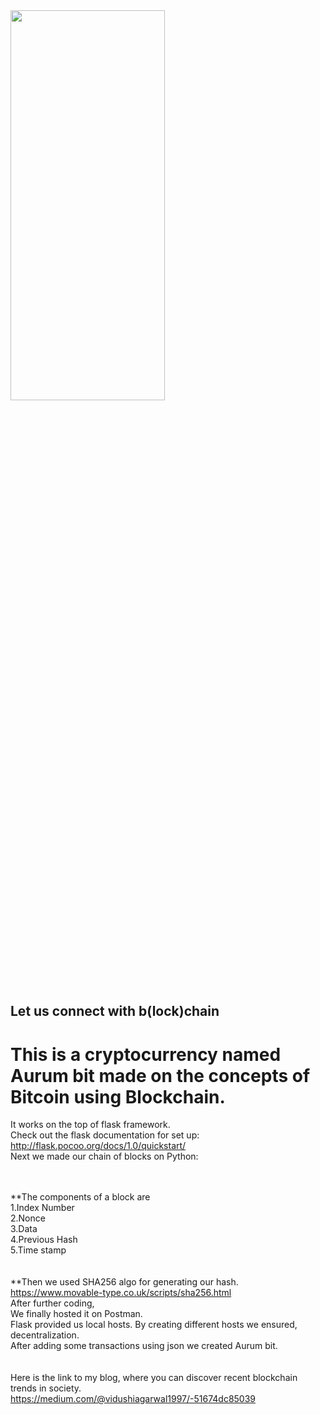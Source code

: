 <img src="https://user-images.githubusercontent.com/22110239/59674301-a779f400-91e0-11e9-9261-ca6414147e91.jpg" width=70% height=40%/>
          
## Let us connect with b(lock)chain
# This is a cryptocurrency named  Aurum bit made on the concepts of  Bitcoin using Blockchain.
It works on the top of flask framework.<br>
Check out the flask documentation for set up: http://flask.pocoo.org/docs/1.0/quickstart/ <br>
Next we made our chain of blocks on Python:<br>
<br><br>

**The components of a block are <br>
1.Index Number<br>
2.Nonce<br>
3.Data<br>
4.Previous Hash<br>
5.Time stamp<br>
 <br><br>
**Then we used SHA256 algo for generating our hash. https://www.movable-type.co.uk/scripts/sha256.html<br>
After further coding,<br>
We finally hosted it on Postman.<br>
Flask provided us local hosts. By creating different hosts we ensured, decentralization.<br>
After adding some transactions using json we created Aurum bit.<br><br><br>
Here is the link to my blog, where you can discover recent blockchain trends in society.<br> https://medium.com/@vidushiagarwal1997/-51674dc85039 
